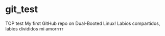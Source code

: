 # git_test
TOP test
My first GitHub repo on Dual-Booted Linux!
Labios compartidos, labios divididos mi amorrrrr

